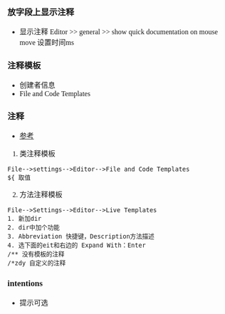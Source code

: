 <font face="Simsun" size=3>




### 放字段上显示注释

- 显示注释 Editor >> general >> show quick documentation on mouse move 设置时间ms

### 注释模板

- 创建者信息
- File and Code Templates

### 注释
- [参考](https://blog.csdn.net/yy12345_6_/article/details/123830038)
1. 类注释模板

~~~
File-->settings-->Editor-->File and Code Templates
${ 取值
~~~

2. 方法注释模板

~~~
File-->Settings-->Editor-->Live Templates
1. 新加dir
2. dir中加个功能
3. Abbreviation 快捷键，Description方法描述
4. 选下面的eit和右边的 Expand With：Enter
/** 没有模板的注释
/*zdy 自定义的注释
~~~

### intentions

- 提示可选

</font>